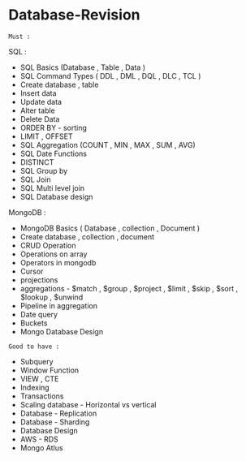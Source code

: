 # Database-Revision

`Must :` 

SQL : 

- SQL Basics (Database , Table , Data )
- SQL Command Types ( DDL , DML , DQL , DLC , TCL )
- Create database , table
- Insert data
- Update data
- Alter table
- Delete Data
- ORDER BY - sorting
- LIMIT , OFFSET
- SQL Aggregation (COUNT , MIN , MAX , SUM , AVG)
- SQL Date Functions
- DISTINCT
- SQL Group by
- SQL Join
- SQL Multi level join
- SQL Database design

MongoDB :

- MongoDB Basics ( Database , collection , Document )
- Create database , collection , document
- CRUD Operation
- Operations on array
- Operators in mongodb
- Cursor
- projections
- aggregations - $match , $group , $project , $limit , $skip , $sort , $lookup , $unwind
- Pipeline in aggregation
- Date query
- Buckets
- Mongo Database Design

`Good to have :` 

- Subquery
- Window Function
- VIEW , CTE
- Indexing
- Transactions
- Scaling database - Horizontal vs vertical
- Database - Replication
- Database - Sharding
- Database Design
- AWS - RDS
- Mongo Atlus
